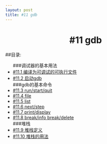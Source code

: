 ```yaml
---
layout: post
title: #11 gdb 
---
```

<h1 style="text-align:center">#11 gdb</h1>
##目录:
<ul>
###调试器的基本用法
<li> <a href="/post/11/11.1.html">#11.1 编译为可调试的可执行文件</a> </li>
<li> <a href="/post/11/11.2.html">#11.2 启动gdb</a> </li>
###gdb的基本命令
<li> <a href="/post/11/11.3.html">#11.3 run/start/quit</a> </li>
<li> <a href="/post/11/11.4.html">#11.4 file</a> </li>
<li> <a href="/post/11/11.5.html">#11.5 list</a> </li>
<li> <a href="/post/11/11.6.html">#11.6 next/step</a> </li>
<li> <a href="/post/11/11.7.html">#11.7 print/display</a> </li>
<li> <a href="/post/11/11.8.html">#11.8 break/info break/delete</a> </li>
###堆栈
<li> <a href="/post/11/11.9.html">#11.9 堆栈定义</a> </li>
<li> <a href="/post/11/11.10.html">#11.10 堆栈的用法</a> </li>
</ul>
